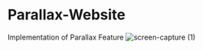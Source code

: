 # Parallax-Website
Implementation of Parallax Feature
![screen-capture (1)](https://user-images.githubusercontent.com/8429541/154729897-c037703a-6361-45f1-be76-825698a7fdf7.gif)
